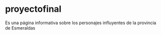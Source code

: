 # proyectofinal
Es una página informativa sobre los personajes influyentes de la provincia de Esmeraldas

